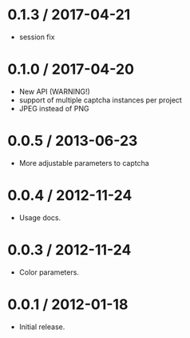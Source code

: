 0.1.3 / 2017-04-21
==================

  * session fix

0.1.0 / 2017-04-20
==================

  * New API (WARNING!)
  * support of multiple captcha instances per project
  * JPEG instead of PNG

0.0.5 / 2013-06-23
==================

  * More adjustable parameters to captcha

0.0.4 / 2012-11-24
==================

  * Usage docs.


0.0.3 / 2012-11-24
==================

  * Color parameters.


0.0.1 / 2012-01-18
==================

  * Initial release.
